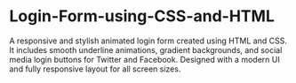 # Login-Form-using-CSS-and-HTML
A responsive and stylish animated login form created using HTML and CSS. It includes smooth underline animations, gradient backgrounds, and social media login buttons for Twitter and Facebook. Designed with a modern UI and fully responsive layout for all screen sizes.
